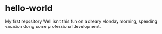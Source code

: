 # hello-world
My first repository
Well isn't this fun on a dreary Monday morning, spending vacation doing some professional development.
